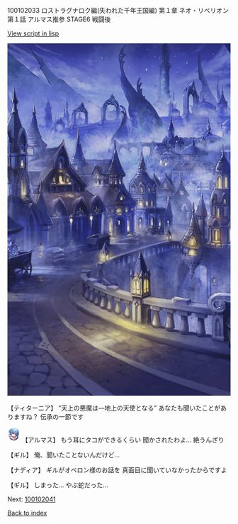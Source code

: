 100102033 ロストラグナロク編(失われた千年王国編) 第１章 ネオ・リベリオン 第１話 アルマス推参 STAGE6 戦闘後

[View script in lisp](../scripts/100102033.txt)

![101_city_night3.png](../images/backgrounds/101_city_night3.png)

【ティターニア】
“天上の悪魔は―地上の天使となる”
あなたも聞いたことがありますね？
伝承の一節です

<img src="../images/units/3103811.png" alt="3103811.png" height="34"/>
【アルマス】
もう耳にタコができるくらい
聞かされたわよ…
絶うんざり

【ギル】
俺、聞いたことないんだけど…

【ナディア】
ギルがオベロン様のお話を
真面目に聞いていなかったからですよ

【ギル】
しまった…
やぶ蛇だった…


Next: [100102041](100102041.md)

[Back to index](index.md)
